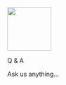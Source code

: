 <div class="chapter">
    <img width="100px" src="images/github/discussions.svg">
    <div class="column1">
        <p class="title">Q & A</p>
        <p class="subtitle">Ask us anything...</p>
    </div>
</div>
